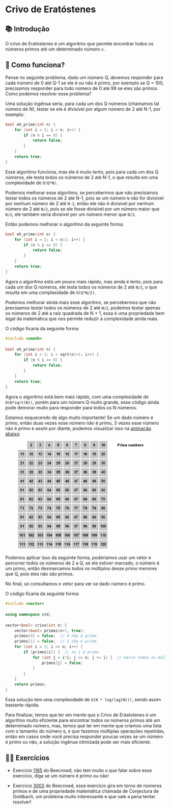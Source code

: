 # Crivo de Eratóstenes

## 📚 Introdução

O crivo de Eratóstenes é um algoritmo que permite encontrar todos os números primos até um determinado número `n`.

## 🤷 Como funciona?

Pense no seguinte problema, dado um número Q, devemos responder para cada número de 0 até Q-1 se ele é ou não é primo, por exemplo se Q = 100, precisamos responder para todo número de 0 até 99 se eles são primos. Como podemos resolver esse problema?

Uma solução ingênua seria, para cada um dos Q números (chamamos tal número de N), testar se ele é divisível por algum número de 2 até N-1, por exemplo:

```cpp
bool eh_primo(int n) {
    for (int i = 2; i < n; i++) {
        if (n % i == 0) {
            return false;
        }
    }
    return true;
}
```

Esse algoritmo funciona, mas ele é muito lento, pois para cada um dos Q números, ele testa todos os números de 2 até N-1, o que resulta em uma complexidade de `O(Q*N)`.

Podemos melhorar esse algoritmo, se percebermos que não precisamos testar todos os números de 2 até N-1, pois se um número `N` não for divisível por nenhum número de 2 até `N-1`, então ele não é divisível por nenhum número de 2 até `N/2`, pois se ele fosse divisível por um número maior que `N/2`, ele também seria divisível por um número menor que `N/2`.

Então podemos melhorar o algoritmo da seguinte forma:

```cpp
bool eh_primo(int n) {
    for (int i = 2; i < n/2; i++) {
        if (n % i == 0) {
            return false;
        }
    }
    return true;
}
```

Agora o algoritmo está um pouco mais rápido, mas ainda é lento, pois para cada um dos Q números, ele testa todos os números de 2 até `N/2`, o que resulta em uma complexidade de `O(Q*N/2)`.

Podemos melhorar ainda mais esse algoritmo, se percebermos que não precisamos testar todos os números de 2 até `N/2`, podemos testar apenas os números de 2 até a raiz quadrada de N + 1, essa é uma propriedade bem legal da matemática que nos permite reduzir a complexidade ainda mais.

O código ficaria da seguinte forma:

```cpp
#include <cmath>

bool eh_primo(int n) {
    for (int i = 2; i < sqrt(n)+1; i++) {
        if (n % i == 0) {
            return false;
        }
    }
    return true;
}
```

Agora o algoritmo está bem mais rápido, com uma complexidade de `O(Q*sqrt(N))`, porém para um número Q muito grande, esse código ainda pode demorar muito para responder para todos os N números.

Estamos esquecendo de algo muito importante! Se um dado número é primo, então duas vezes esse número não é primo, 3 vezes esse número não é primo e assim por diante, podemos visualizar isso na [animação abaixo](https://pt.wikipedia.org/wiki/Ficheiro:New_Animation_Sieve_of_Eratosthenes.gif):

<figure><img src="../assets/crivo.gif" alt="Animação de números primos"><figcaption></figcaption></figure>

Podemos aplicar isso da seguinte forma, poderíamos usar um vetor e percorrer todos os números de 2 a Q, se ele estiver marcado, o número é um primo, então desmarcamos todos os múltiplos desse primo menores que Q, pois eles não são primos.

No final, só consultamos o vetor para ver se dado número é primo.

O código ficaria da seguinte forma:

```cpp
#include <vector>

using namespace std;

vector<bool> crivo(int n) {
    vector<bool> primos(n+1, true);
    primos[0] = false;  // 0 não é primo
    primos[1] = false;  // 1 não é primo
    for (int i = 2; i <= n; i++) {
        if (primos[i]) {  // se i é primo
            for (int j = i*i; j <= n; j += i) {  // marca todos os múltiplos de i como não primos
                primos[j] = false;
            }
        }
    }
    return primos;
}
```

Essa solução tem uma complexidade de `O(N * log(log(N)))`, sendo assim bastante rápida.

Para finalizar, temos que ter em mente que o Crivo de Erástotenes é um algoritmo muito eficiente para encontrar todos os números primos até um determinado número, mas, temos que ter em mente que criamos uma lista com o tamanho do número `Q`, e que fazemos múltiplas operações repetidas, então em casos onde você precisa responder poucas vezes se um número é primo ou não, a solução ingênua otimizada pode ser mais eficiente.

## 🧑‍🏫 Exercícios

- Exercício [1165](https://www.beecrowd.com.br/judge/pt/problems/view/1165) do Beecrowd, não tem muito o que falar sobre esse exercício, diga se um número é primo ou não!

- Exercício [3002](https://www.beecrowd.com.br/judge/pt/problems/view/3002) do Beecrowd, esse exercício gira em torno de números primos e de uma propriedade matemática chamada de Conjectura de Goldbach, um problema muito interessante e que vale a pena tentar resolver!
